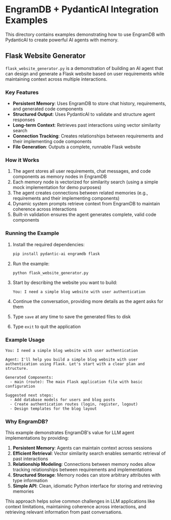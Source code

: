 # EngramDB + PydanticAI Integration Examples

This directory contains examples demonstrating how to use EngramDB with PydanticAI to create powerful AI agents with memory.

## Flask Website Generator

`flask_website_generator.py` is a demonstration of building an AI agent that can design and generate a Flask website based on user requirements while maintaining context across multiple interactions.

### Key Features

- **Persistent Memory**: Uses EngramDB to store chat history, requirements, and generated code components
- **Structured Output**: Uses PydanticAI to validate and structure agent responses
- **Long-term Context**: Retrieves past interactions using vector similarity search
- **Connection Tracking**: Creates relationships between requirements and their implementing code components
- **File Generation**: Outputs a complete, runnable Flask website

### How it Works

1. The agent stores all user requirements, chat messages, and code components as memory nodes in EngramDB
2. Each memory node is vectorized for similarity search (using a simple mock implementation for demo purposes)
3. The agent creates connections between related memories (e.g., requirements and their implementing components)
4. Dynamic system prompts retrieve context from EngramDB to maintain coherence across interactions
5. Built-in validation ensures the agent generates complete, valid code components

### Running the Example

1. Install the required dependencies:
   ```bash
   pip install pydantic-ai engramdb flask
   ```

2. Run the example:
   ```bash
   python flask_website_generator.py
   ```

3. Start by describing the website you want to build:
   ```
   You: I need a simple blog website with user authentication
   ```

4. Continue the conversation, providing more details as the agent asks for them
   
5. Type `save` at any time to save the generated files to disk

6. Type `exit` to quit the application

### Example Usage

```
You: I need a simple blog website with user authentication

Agent: I'll help you build a simple blog website with user authentication using Flask. Let's start with a clear plan and structure.

Generated Components:
  - main (route): The main Flask application file with basic configuration

Suggested next steps:
  - Add database models for users and blog posts
  - Create authentication routes (login, register, logout)
  - Design templates for the blog layout
```

### Why EngramDB?

This example demonstrates EngramDB's value for LLM agent implementations by providing:

1. **Persistent Memory**: Agents can maintain context across sessions
2. **Efficient Retrieval**: Vector similarity search enables semantic retrieval of past interactions
3. **Relationship Modeling**: Connections between memory nodes allow tracking relationships between requirements and implementations
4. **Structured Storage**: Memory nodes can store arbitrary attributes with type information
5. **Simple API**: Clean, idiomatic Python interface for storing and retrieving memories

This approach helps solve common challenges in LLM applications like context limitations, maintaining coherence across interactions, and retrieving relevant information from past conversations.